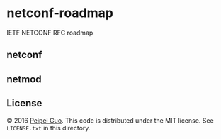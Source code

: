 # netconf-roadmap

IETF NETCONF RFC roadmap

## netconf

## netmod

## License

© 2016 [Peipei Guo](http://peipeiguo.com). This code is distributed under the MIT license. See `LICENSE.txt` in this directory.
